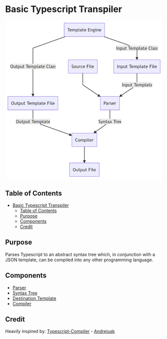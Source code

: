 # Basic Typescript Transpiler

![Flowchart](https://raw.githubusercontent.com/benemmons/Template-Transpiler/master/Docs/Assets/Overview-Flowchart/Diagram.png)
## Table of Contents

- [Basic Typescript Transpiler](#basic-typescript-transpiler)
    - [Table of Contents](#table-of-contents)
    - [Purpose](#purpose)
    - [Components](#components)
    - [Credit](#credit)

## Purpose

Parses Typescript to an abstract syntax tree which, in conjunction with a JSON template, can be compiled into any other programming language.

## Components

* [Parser](Documentation/Parser/parser.md)
* [Syntax Tree](Documentation/Syntax-Tree/syntax-tree.md)
* [Destination Template](Documentation/Destination-Template/destination-template.md)
* [Compiler](Documentation/Compiler/compiler.md)

## Credit

Heavily inspired by: [Typescript-Compiler](https://github.com/andrejusk/typescript-compiler) - [Andrejusk](https://github.com/andrejusk)

